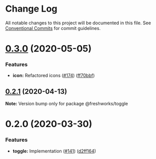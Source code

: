 # Change Log

All notable changes to this project will be documented in this file.
See [Conventional Commits](https://conventionalcommits.org) for commit guidelines.

# [0.3.0](https://github.com/freshdesk/nucleus/compare/@freshworks/toggle@0.2.1...@freshworks/toggle@0.3.0) (2020-05-05)


### Features

* **icon:** Refactored icons ([#174](https://github.com/freshdesk/nucleus/issues/174)) ([ff70bbf](https://github.com/freshdesk/nucleus/commit/ff70bbf9c26d7f4c22f7faa40d599e4257c45129))





## [0.2.1](https://github.com/freshdesk/nucleus/compare/@freshworks/toggle@0.2.0...@freshworks/toggle@0.2.1) (2020-04-13)

**Note:** Version bump only for package @freshworks/toggle





# 0.2.0 (2020-03-30)


### Features

* **toggle:** Implementation ([#141](https://github.com/freshdesk/nucleus/issues/141)) ([d2ff164](https://github.com/freshdesk/nucleus/commit/d2ff164a65ebe5dc14a233748c45120c07a389be))
